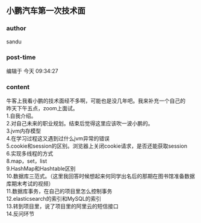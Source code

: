 ## 小鹏汽车第一次技术面
### author 
sandu
### post-time 

编辑于  今天 09:34:27
### content 
<div class="post-topic-des nc-post-content">
 <div>
  牛客上我看小鹏的技术面经不多啊，可能也是没几年吧。我来补充一个自己的
 </div>
 <div>
  昨天下午五点，zoom上面试。
 </div>
 <div>
  1.自我介绍。
 </div>
 <div>
  2.对自己未来的职业规划。结束后觉得这里应该吹一波小鹏的。
 </div>
 <div>
  3.jvm内存模型
 </div>
 <div>
  4.在学习过程这又遇到过什么jvm异常的错误
 </div>
 <div>
  5.cookie和session的区别。浏览器上关闭cookie请求，是否还能获取session
 </div>
 <div>
  6.实现多线程的方式
 </div>
 <div>
  8.map，set，list
 </div>
 <div>
  9.HashMap和Hashtable区别
 </div>
 <div>
  10.数据库三范式。（这里我回答时候想起来何同学出名后的那期在图书馆准备数据库期末考试的视频）
 </div>
 <div>
  11.数据库事务，在自己的项目里怎么控制事务
 </div>
 <div>
  12.elasticsearch的索引和MySQL的索引
 </div>
 <div>
  13.转到项目里，说了项目里的阿里云的短信接口
 </div>
 <div>
  14.反问环节
 </div>
</div>
